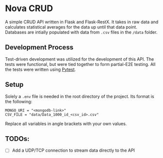 # Nova CRUD

A simple CRUD API written in Flask and Flask-RestX.
It takes in raw data and calculates statistical averages for the data up until that data point. Databases are intially populated with data from `.csv` files in the `/data` folder.

## Development Process
Test-driven development was utilized for the development of this API. The tests were functional, but were tied together to form partial-E2E testing. All the tests were written using [Pytest](https://docs.pytest.org/en/7.2.x/).

## Setup
Solely a `.env` file is needed in the root directory of the project. Its format is the following:
```
MONGO_URI = "<mongodb-link>"
CSV_FILE = "data/Data_1000_id_<csv_id>.csv"
```
Replace all variables in angle brackets with your own values.

## TODOs:
- [ ] Add a UDP/TCP connection to stream data directly to the API

